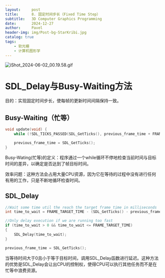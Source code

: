 ```yaml
---
layout:     post
title:      8. 固定时间步长（Fixed Time Step）
subtitle:   3D Computer Graphics Programming
date:       2024-12-27
author:     Pavel
header-img: img/Post-bg-StarKribi.jpg
catalog: true
tags:
    - 软光栅
    - 计算机图形学
---
```


![iShot_2024-06-02_00.19.58.gif](https://pavelblog-images-1333471781.cos.ap-shanghai.myqcloud.com/undefined20241227152650123.gif?imageSlim)
# SDL_Delay与Busy-Waiting方法

目的：实现固定时间步长，使每帧的更新时间间隔保持一致。

## **Busy-Waiting（忙等）**

```c
void update(void) {
    while (!SDL_TICKS_PASSED(SDL_GetTicks(), previous_frame_time + FRAME_TARGET_TIME));

    previous_frame_time = SDL_GetTicks();
}
```

Busy-Wating(忙等)的定义：程序通过一个while循环不停地检查当前时间与目标时间的差异，以确定是否达到了帧目标时间。

效率问题：这种方法会占用大量CPU资源，因为它在等待的过程中没有进行任何有用的工作，只是不断地循环检查时间。

## **SDL_Delay**

```c
//Wait some time util the reach the target frame time in milliseconds
int time_to_wait = FRAME_TARGET_TIME - (SDL_GetTicks() - previous_frame_time);

//Only delay execution if we are running too fast
if (time_to_wait > 0 && time_to_wait <= FRAME_TARGET_TIME)
{
    SDL_Delay(time_to_wait);
}

previous_frame_time = SDL_GetTicks();
```

当等待时间大于0且小于等于目标时间，调用SDL_Delay函数进行延迟。这种方法的优势是SDL_Delay会让出CPU的控制权，使得CPU可以执行其他任务而不是在忙等中浪费资源。